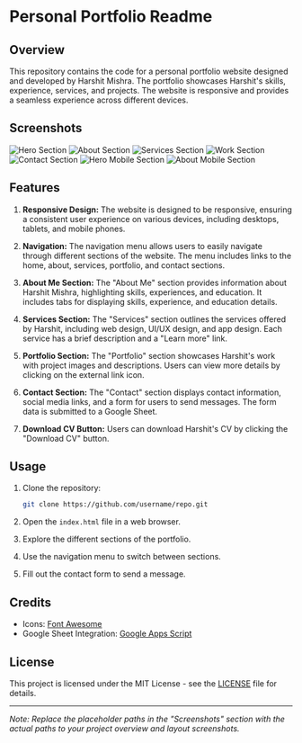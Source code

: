 # Personal Portfolio Readme

## Overview

This repository contains the code for a personal portfolio website designed and developed by Harshit Mishra. The portfolio showcases Harshit's skills, experience, services, and projects. The website is responsive and provides a seamless experience across different devices.

## Screenshots

![Hero Section](images/sample/hero-sxn.png)
![About Section](images/sample/about-sxn.png)
![Services Section](images/sample/services-sxn.png)
![Work Section](images/sample/work-sxn.png)
![Contact Section](images/sample/contact-sxn.png)
![Hero Mobile Section](images/sample/hero-mob-sxn.png)
![About Mobile Section](images/sample/about-mob-sxn.png)

## Features

1. **Responsive Design:** The website is designed to be responsive, ensuring a consistent user experience on various devices, including desktops, tablets, and mobile phones.

2. **Navigation:** The navigation menu allows users to easily navigate through different sections of the website. The menu includes links to the home, about, services, portfolio, and contact sections.

3. **About Me Section:** The "About Me" section provides information about Harshit Mishra, highlighting skills, experiences, and education. It includes tabs for displaying skills, experience, and education details.

4. **Services Section:** The "Services" section outlines the services offered by Harshit, including web design, UI/UX design, and app design. Each service has a brief description and a "Learn more" link.

5. **Portfolio Section:** The "Portfolio" section showcases Harshit's work with project images and descriptions. Users can view more details by clicking on the external link icon.

6. **Contact Section:** The "Contact" section displays contact information, social media links, and a form for users to send messages. The form data is submitted to a Google Sheet.

7. **Download CV Button:** Users can download Harshit's CV by clicking the "Download CV" button.

## Usage

1. Clone the repository:

   ```bash
   git clone https://github.com/username/repo.git
   ```

2. Open the `index.html` file in a web browser.

3. Explore the different sections of the portfolio.

4. Use the navigation menu to switch between sections.

5. Fill out the contact form to send a message.

## Credits

- Icons: [Font Awesome](https://fontawesome.com/)
- Google Sheet Integration: [Google Apps Script](https://developers.google.com/apps-script/guides/web)

## License

This project is licensed under the MIT License - see the [LICENSE](LICENSE) file for details.

---

_Note: Replace the placeholder paths in the "Screenshots" section with the actual paths to your project overview and layout screenshots._
